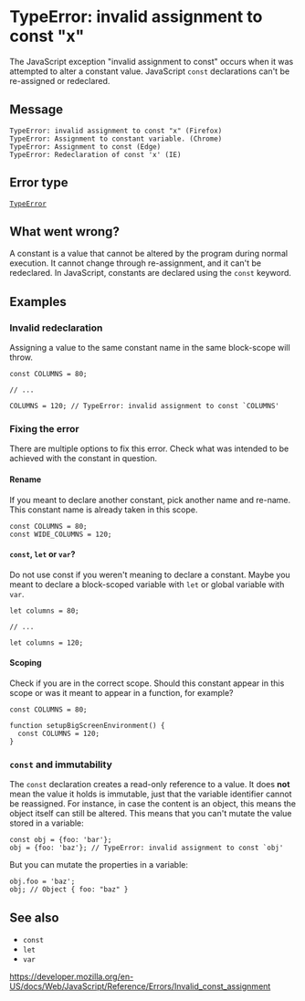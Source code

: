 # TypeError: invalid assignment to const "x"

The JavaScript exception "invalid assignment to const" occurs when it was attempted to alter a constant value. JavaScript `const` declarations can't be re-assigned or redeclared.

## Message

    TypeError: invalid assignment to const "x" (Firefox)
    TypeError: Assignment to constant variable. (Chrome)
    TypeError: Assignment to const (Edge)
    TypeError: Redeclaration of const 'x' (IE)

## Error type

[`TypeError`](../global_objects/typeerror)

## What went wrong?

A constant is a value that cannot be altered by the program during normal execution. It cannot change through re-assignment, and it can't be redeclared. In JavaScript, constants are declared using the `const` keyword.

## Examples

### Invalid redeclaration

Assigning a value to the same constant name in the same block-scope will throw.

    const COLUMNS = 80;

    // ...

    COLUMNS = 120; // TypeError: invalid assignment to const `COLUMNS'

### Fixing the error

There are multiple options to fix this error. Check what was intended to be achieved with the constant in question.

#### Rename

If you meant to declare another constant, pick another name and re-name. This constant name is already taken in this scope.

    const COLUMNS = 80;
    const WIDE_COLUMNS = 120;

#### `const`, `let` or `var`?

Do not use const if you weren't meaning to declare a constant. Maybe you meant to declare a block-scoped variable with `let` or global variable with `var`.

    let columns = 80;

    // ...

    let columns = 120;

#### Scoping

Check if you are in the correct scope. Should this constant appear in this scope or was it meant to appear in a function, for example?

    const COLUMNS = 80;

    function setupBigScreenEnvironment() {
      const COLUMNS = 120;
    }

### `const` and immutability

The `const` declaration creates a read-only reference to a value. It does **not** mean the value it holds is immutable, just that the variable identifier cannot be reassigned. For instance, in case the content is an object, this means the object itself can still be altered. This means that you can't mutate the value stored in a variable:

    const obj = {foo: 'bar'};
    obj = {foo: 'baz'}; // TypeError: invalid assignment to const `obj'

But you can mutate the properties in a variable:

    obj.foo = 'baz';
    obj; // Object { foo: "baz" }

## See also

- `const`
- `let`
- `var`

<a href="https://developer.mozilla.org/en-US/docs/Web/JavaScript/Reference/Errors/Invalid_const_assignment" class="_attribution-link">https://developer.mozilla.org/en-US/docs/Web/JavaScript/Reference/Errors/Invalid_const_assignment</a>

